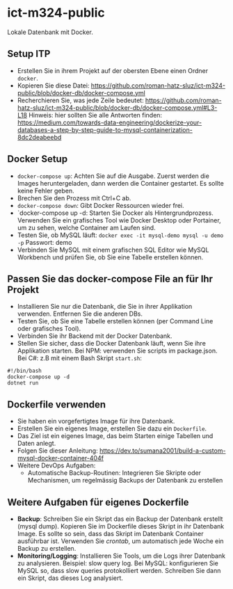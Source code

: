 # ict-m324-public

Lokale Datenbank mit Docker.
## Setup ITP 
- Erstellen Sie in ihrem Projekt auf der obersten Ebene einen Ordner `docker`.
- Kopieren Sie diese Datei: https://github.com/roman-hatz-sluz/ict-m324-public/blob/docker-db/docker-compose.yml
- Recherchieren Sie, was jede Zeile bedeutet: https://github.com/roman-hatz-sluz/ict-m324-public/blob/docker-db/docker-compose.yml#L3-L18 
Hinweis: hier sollten Sie alle Antworten finden: https://medium.com/towards-data-engineering/dockerize-your-databases-a-step-by-step-guide-to-mysql-containerization-8dc2deabeebd 
## Docker Setup 
- `docker-compose up`: Achten Sie auf die Ausgabe. Zuerst werden die Images heruntergeladen, dann werden die Container gestartet. Es sollte keine Fehler geben.
- Brechen Sie den Prozess mit Ctrl+C ab.
- `docker-compose down`: Gibt Docker Ressourcen wieder frei.
- `docker-compose up -d: Starten Sie Docker als Hintergrundprozess. Verwenden Sie ein grafisches Tool wie Docker Desktop oder Portainer, um zu sehen, welche Container am Laufen sind.
- Testen Sie, ob MySQL läuft: `docker exec -it mysql-demo mysql -u demo -p`
  Passwort: demo
- Verbinden Sie MySQL mit einem grafischen SQL Editor wie MySQL Workbench und prüfen Sie, ob Sie eine Tabelle erstellen können.

## Passen Sie das docker-compose File an für Ihr Projekt
- Installieren Sie nur die Datenbank, die Sie in ihrer Applikation verwenden. Entfernen Sie die anderen DBs. 
- Testen Sie, ob Sie eine Tabelle erstellen können (per Command Line oder grafisches Tool).
- Verbinden Sie ihr Backend mit der Docker Datenbank.
- Stellen Sie sicher, dass die Docker Datenbank läuft, wenn Sie ihre Applikation starten. 
Bei NPM: verwenden Sie scripts im package.json. 
Bei C#: z.B mit einem Bash Skript `start.sh`: 
```
#!/bin/bash
docker-compose up -d
dotnet run
```
## Dockerfile verwenden
- Sie haben ein vorgefertigtes Image für ihre Datenbank.
- Erstellen Sie ein eigenes Image, erstellen Sie dazu ein `Dockerfile`.
- Das Ziel ist ein eigenes Image, das beim Starten einige Tabellen und Daten anlegt. 
- Folgen Sie dieser Anleitung: https://dev.to/sumana2001/build-a-custom-mysql-docker-container-404f
- Weitere DevOps Aufgaben:
  - Automatische Backup-Routinen: Integrieren Sie Skripte oder Mechanismen, um regelmässig Backups der Datenbank zu erstellen
 
## Weitere Aufgaben für eigenes Dockerfile 
- **Backup**: Schreiben Sie ein Skript das ein Backup der Datenbank erstellt (mysql dump). Kopieren Sie im Dockerfile dieses Skript in ihr Datenbank Image. Es sollte so sein, dass das Skript im Datenbank Container ausführbar ist. Verwenden Sie _crontab_, um automatisch jede Woche ein Backup zu erstellen. 
- **Monitoring/Logging**: Installieren Sie Tools, um die Logs ihrer Datenbank zu analysieren. 
Beispiel: slow query log. Bei MySQL: konfigurieren Sie MySQL so, dass slow queries protokolliert werden. Schreiben Sie dann ein Skript, das dieses Log analysiert. 
